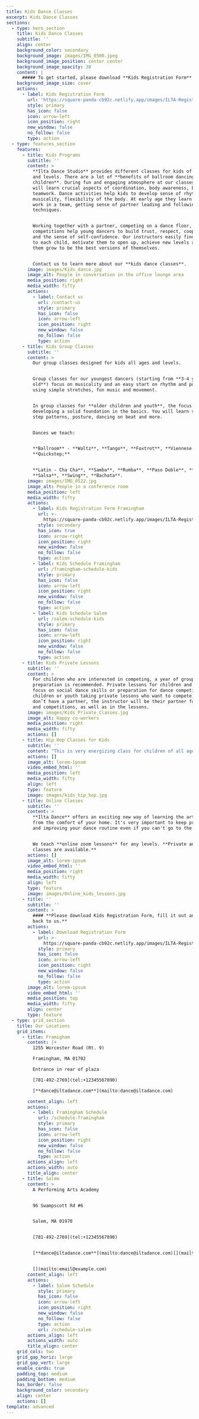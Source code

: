 ```yaml
---
title: Kids Dance Classes
excerpt: Kids Dance Classes
sections:
  - type: hero_section
    title: Kids Dance Classes
    subtitle: ''
    align: center
    background_color: secondary
    background_image: images/IMG_0500.jpeg
    background_image_position: center center
    background_image_opacity: 30
    content: |
      ##### To get started, please download **Kids Registration Form**
    background_image_size: cover
    actions:
      - label: Kids Registration Form
        url: 'https://square-panda-cb92c.netlify.app/images/ILTA-Registration-20.pdf'
        style: primary
        has_icon: false
        icon: arrow-left
        icon_position: right
        new_window: false
        no_follow: false
        type: action
  - type: features_section
    features:
      - title: Kids Programs
        subtitle: ''
        content: >
          **Ilta Dance Studio** provides different classes for kids of all ages
          and levels. There are a lot of **benefits of ballroom dancing for
          children**. During fun and engaging atmosphere at our classes they
          will learn crucial aspects of coordination, body awareness, balance,
          teamwork. Dance activities help kids to develop sense of rhythm,
          musicality, flexibility of the body. At early age they learn how to
          work in a team, getting sense of partner leading and following
          techniques.


          Working together with a partner, competing on a dance floor, winning
          competitions help young dancers to build trust, respect, cooperation,
          and the sense of self-confidence. Our instructors easily find approach
          to each child, motivate them to open up, achieve new levels and help
          them grow to be the best versions of themselves.


          Contact us to learn more about our **kids dance classes**.
        image: images/Kids_dance.jpg
        image_alt: People in conversation in the office lounge area
        media_position: right
        media_width: fifty
        actions:
          - label: Contact us
            url: /contact-us
            style: primary
            has_icon: false
            icon: arrow-left
            icon_position: right
            new_window: false
            no_follow: false
            type: action
      - title: Kids Group Classes
        subtitle: ''
        content: >
          Our group classes designed for kids all ages and levels. 


          Group classes for our youngest dancers (starting from **3-4 years
          old**) focus on musicality and an easy start on rhythm and posture
          using simple stretches, fun music and movement. 


          In group classes for **older children and youth**, the focus is on
          developing a solid foundation in the basics. You will learn steps and
          step patterns, posture, dancing on beat and more.


          Dances we teach:


          **Ballroom** - **Waltz**, **Tango**, **Foxtrot**, **Viennese Waltz**,
          **Quickstep;**


          **Latin - Cha Cha**, **Samba**, **Rumba**, **Paso Doble**, **Jive**,
          **Salsa**, **Swing**, **Bachata**.
        image: images/IMG_0522.jpg
        image_alt: People in a conference room
        media_position: left
        media_width: fifty
        actions:
          - label: Kids Registration Form Framingham
            url: >-
              https://square-panda-cb92c.netlify.app/images/ILTA-Registration-20.pdf
            style: secondary
            has_icon: true
            icon: arrow-right
            icon_position: right
            new_window: false
            no_follow: false
            type: action
          - label: Kids Schedule Framingham
            url: /framingham-schedule-kids
            style: primary
            has_icon: false
            icon: arrow-left
            icon_position: right
            new_window: false
            no_follow: false
            type: action
          - label: Kids Schedule Salem
            url: /salem-schedule-kids
            style: primary
            has_icon: false
            icon: arrow-left
            icon_position: right
            new_window: false
            no_follow: false
            type: action
      - title: Kids Private Lessons
        subtitle: ''
        content: >
          For children who are interested in competing, a year of group work in
          preparation is recommended. Private lessons for children and youth can
          focus on social dance skills or preparation for dance competition. For
          children or youth taking private lessons who want to compete, and
          don’t have a partner, the instructor will be their partner for shows
          and competitions, as well as in the lessons.
        image: images/Kids_Private_Classes.jpg
        image_alt: Happy co-workers
        media_position: right
        media_width: fifty
        actions: []
      - title: Hip Hop Classes for Kids
        subtitle: ''
        content: "This is very energizing class for children of all ages. We teach coordination required for **hip‐hop** movements, with the physical development of child’s age in mind.\_ Beginner program focuses on fundamentals of hip‐hop. Students learn the necessary elements and moves which require the coordination and balance with contemporary music.\n"
        actions: []
        image_alt: lorem-ipsum
        video_embed_html: ''
        media_position: left
        media_width: fifty
        align: left
        type: feature
        image: images/kids_hip_hop.jpg
      - title: Online Classes
        subtitle: ''
        content: >
          **Ilta Dance** offers an exciting new way of learning the art of dance
          from the comfort of your home. It's very important to keep practicing
          and improving your dance routine even if you can't go to the studio.


          We teach **online zoom lessons** for any levels. **Private and group
          classes are available.**
        actions: []
        image_alt: lorem-ipsum
        video_embed_html: ''
        media_position: right
        media_width: fifty
        align: left
        type: feature
        image: images/Online_kids_lessons.jpg
      - title: ''
        subtitle: ''
        content: >
          #### **Please download Kids Registration Form, fill it out and email
          back to us.**
        actions:
          - label: Download Registration Form
            url: >-
              https://square-panda-cb92c.netlify.app/images/ILTA-Registration-20.pdf
            style: primary
            has_icon: false
            icon: arrow-left
            icon_position: right
            new_window: false
            no_follow: false
            type: action
        image_alt: lorem-ipsum
        video_embed_html: ''
        media_position: top
        media_width: fifty
        align: center
        type: feature
  - type: grid_section
    title: Our Locations
    grid_items:
      - title: Framigham
        content: |+
          1255 Worcester Road (Rt. 9)

          Framingham, MA 01702

          Entrance in rear of plaza

          [781-492-2769](tel:+12345567890)

          [**dance@iltadance.com**](mailto:dance@iltadance.com)

        content_align: left
        actions:
          - label: Framingham Schedule
            url: /schedule-framingham
            style: primary
            has_icon: false
            icon: arrow-left
            icon_position: right
            new_window: false
            no_follow: false
            type: action
        actions_align: left
        actions_width: auto
        title_align: center
      - title: Salem
        content: >
          A Performing Arts Academy


          96 Swampscott Rd #6


          Salem, MA 01970


          [781-492-2769](tel:+12345567890)


          [**dance@iltadance.com**](mailto:dance@iltadance.com)[](mailto:email@example.com)


          [](mailto:email@example.com)
        content_align: left
        actions:
          - label: Salem Schedule
            style: primary
            has_icon: false
            icon: arrow-left
            icon_position: right
            new_window: false
            no_follow: false
            type: action
            url: /schedule-salem
        actions_align: left
        actions_width: auto
        title_align: center
    grid_cols: two
    grid_gap_horiz: large
    grid_gap_vert: large
    enable_cards: true
    padding_top: medium
    padding_bottom: medium
    has_border: false
    background_color: secondary
    align: center
    actions: []
template: advanced
---
```

